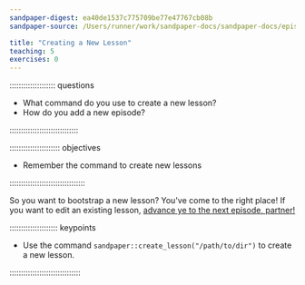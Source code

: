 ```yaml
---
sandpaper-digest: ea40de1537c775709be77e47767cb08b
sandpaper-source: /Users/runner/work/sandpaper-docs/sandpaper-docs/episodes/new-site.Rmd

title: "Creating a New Lesson"
teaching: 5
exercises: 0
---
```


:::::::::::::::::::: questions

 - What command do you use to create a new lesson?
 - How do you add a new episode?

::::::::::::::::::::::::::::::

:::::::::::::::::::::: objectives

 - Remember the command to create new lessons

:::::::::::::::::::::::::::::::::

So you want to bootstrap a new lesson? You've come to the right place! If you
want to edit an existing lesson, [advance ye to the next episode, 
partner!](editing.html)

::::::::::::::::::::: keypoints

 - Use the command `sandpaper::create_lesson("/path/to/dir")` to create a new lesson.

:::::::::::::::::::::::::::::::
